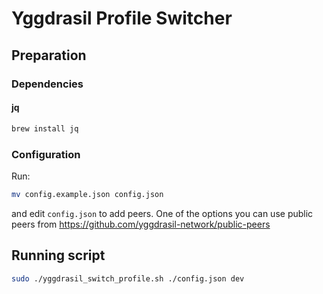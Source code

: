 # Yggdrasil Profile Switcher

## Preparation
### Dependencies
#### jq
```bash
brew install jq
```

### Configuration
Run:
```bash
mv config.example.json config.json
```

and edit `config.json` to add peers. One of the options you can use public peers from https://github.com/yggdrasil-network/public-peers

## Running script

```bash
sudo ./yggdrasil_switch_profile.sh ./config.json dev
```